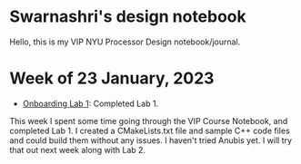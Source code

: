 # Swarnashri's design notebook

Hello, this is my VIP NYU Processor Design notebook/journal.

# Week of 23 January, 2023
* [Onboarding Lab 1](https://github.com/swarshri/VIP_NYUProcLab1.git): Completed Lab 1.

This week I spent some time going through the VIP Course Notebook, and completed Lab 1. I created a CMakeLists.txt file and sample C++ code files and could build them without any issues. I haven't tried Anubis yet. I will try that out next week along with Lab 2.
